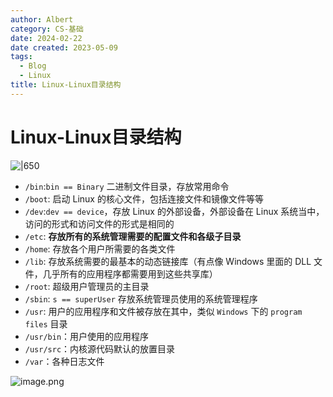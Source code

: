 ```yaml
---
author: Albert
category: CS-基础
date: 2024-02-22
date created: 2023-05-09
tags:
  - Blog
  - Linux
title: Linux-Linux目录结构
---
```


# Linux-Linux目录结构

![|650](http://img-blog-01.oss-cn-shanghai.aliyuncs.com/img/2022-11-27-193717.jpg)

- `/bin`:`bin == Binary` 二进制文件目录，存放常用命令
- `/boot`: 启动 Linux 的核心文件，包括连接文件和镜像文件等等
- `/dev`:`dev == device`，存放 Linux 的外部设备，外部设备在 Linux 系统当中，访问的形式和访问文件的形式是相同的
- `/etc`: **存放所有的系统管理需要的配置文件和各级子目录**
- `/home`: 存放各个用户所需要的各类文件
- `/lib`: 存放系统需要的最基本的动态链接库（有点像 Windows 里面的 DLL 文件，几乎所有的应用程序都需要用到这些共享库）
- `/root`: 超级用户管理员的主目录
- `/sbin`: `s == superUser` 存放系统管理员使用的系统管理程序
- `/usr`: 用户的应用程序和文件被存放在其中，类似 `Windows` 下的 `program files` 目录
- `/usr/bin`：用户使用的应用程序
- `/usr/src`：内核源代码默认的放置目录
- `/var`：各种日志文件

![image.png](https://img-20221128.oss-cn-shanghai.aliyuncs.com/img-2023-05/20230608225357.png)
